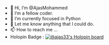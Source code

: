 - 👋 Hi, I’m @AjasMohammed
- 👀 I’m a fellow coder.
- 🌱 I’m currently focused in Python
- 💞️ Let me know anything that I could do.
- 📫 How to reach me ...
- Holopin Badge : [![@ajas33's Holopin board](https://holopin.me/ajas33)](https://holopin.io/@ajas33)

